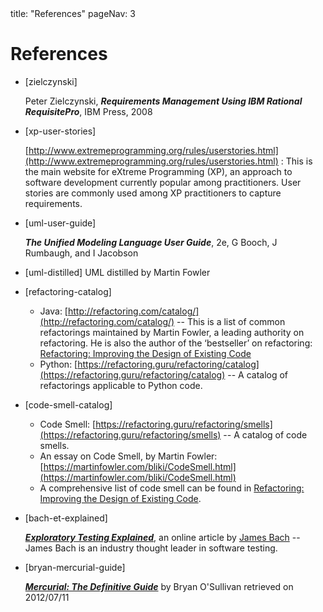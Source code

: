 <frontmatter>
title: "References"
pageNav: 3
</frontmatter>

<link rel="stylesheet" href="{{baseUrl}}/css/textbook.css">

<div class="website-content">

# References

* [zielczynski] <div id="zielczynski">Peter Zielczynski, _**Requirements Management Using IBM Rational RequisitePro**_, IBM Press, 2008</div>

* [xp-user-stories]

  <div id="xp-user-stories">

  [http://www.extremeprogramming.org/rules/userstories.html](http://www.extremeprogramming.org/rules/userstories.html) : This is the main website for eXtreme Programming (XP), an approach to software development currently popular among practitioners. User stories are commonly used among XP practitioners to capture requirements.

  </div>

* [uml-user-guide]

  <span id="uml-user-guide">_**The Unified Modeling Language User Guide**_, 2e, G Booch, J Rumbaugh, and I Jacobson </span>

* [uml-distilled] <span id="uml-distilled">UML distilled by Martin Fowler </span>

* [refactoring-catalog]

  <span id="refactoring-catalog">
  
  * Java: [http://refactoring.com/catalog/](http://refactoring.com/catalog/) -- This is a list of common refactorings maintained by Martin Fowler, a leading authority on refactoring. He is also the author of the ‘bestseller’ on refactoring: [Refactoring: Improving the Design of Existing Code](https://martinfowler.com/books/#refactoring)
  * Python: [https://refactoring.guru/refactoring/catalog](https://refactoring.guru/refactoring/catalog) -- A catalog of refactorings applicable to Python code.

  </span>

* [code-smell-catalog]

  <span id="code-smell-catalog">

  * Code Smell: [https://refactoring.guru/refactoring/smells](https://refactoring.guru/refactoring/smells)  -- A catalog of code smells.
  * An essay on Code Smell, by Martin Fowler: [https://martinfowler.com/bliki/CodeSmell.html](https://martinfowler.com/bliki/CodeSmell.html) 
  * A comprehensive list of code smell can be found in [Refactoring: Improving the Design of Existing Code](https://martinfowler.com/books/#refactoring).

  </span>


* [bach-et-explained]

  <div id="bach-et-explained">
  
  [_**Exploratory Testing Explained**_](http://www.satisfice.com/articles/et-article.pdf), an online article by [James Bach](http://www.satisfice.com/aboutjames.shtml)  -- James Bach is an industry thought leader in software testing.
  
  </div>

* [bryan-mercurial-guide]

  <div id="bryan-mercurial-guide">
  
  [_**Mercurial: The Definitive Guide**_](http://hgbook.red-bean.com/) by Bryan O'Sullivan retrieved on 2012/07/11
  
  </div>

</div>
